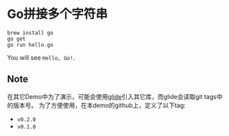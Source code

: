 Go拼接多个字符串
==========

```
brew install go
go get
go run hello.go
```

You will see `Hello, Go!`.

Note
----

在其它Demo中为了演示，可能会使用[glide](https://github.com/Masterminds/glide)引入其它库，而glide会读取git tags中的版本号。
为了方便使用，在本demo的github上，定义了以下tag:

- `v0.2.0`
- `v0.1.0`
